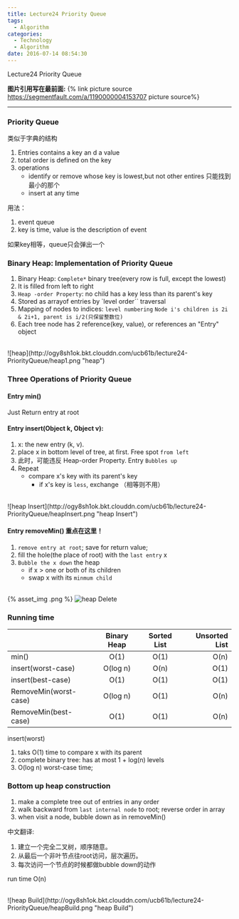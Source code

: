 ```yaml
---
title: Lecture24 Priority Queue
tags:
  - Algorithm
categories:
  - Technology
  - Algorithm
date: 2016-07-14 08:54:30
---
```

Lecture24 Priority Queue

**图片引用写在最前面:**
{% link picture source https://segmentfault.com/a/1190000004153707 picture source%}
<!-- more -->

***

### Priority Queue
类似于字典的结构
1. Entries contains a key an d a value
2. total order is defined on the key 
3. operations
    - identify or remove whose key is lowest,but not other entires
    只能找到最小的那个
    - insert at any time

用法：
1. event queue
2. key is time, value is the description of event

如果key相等，queue只会弹出一个

### Binary Heap: Implementation of Priority Queue

1. Binary Heap: `Complete*` binary tree(every row is full, except the lowest)
2. It is filled from left to right
3. `Heap -order Property`: no child has a key less than its parent's key
4. Stored as arrayof entries by `level order`` traversal
5. Mapping of nodes to indices: `level numbering`
`Node i's children is 2i & 2i+1, parent is i/2(只保留整数位)`
6. Each tree node has 2 reference(key, value), or references an "Entry" object

<br/>
![heap](http://ogy8sh1ok.bkt.clouddn.com/ucb61b/lecture24-PriorityQueue/heap1.png "heap")
<br/>

### Three Operations of Priority Queue

#### Entry min()
Just Return entry at root

#### Entry insert(Object k, Object v):

1. x: the new entry (k, v). 
2. place x in bottom level of tree, at first. Free spot `from left`
3. 此时，可能违反 Heap-order Property. Entry `Bubbles up`
4. Repeat
    - compare x's key with its parent's key
        - if x's key is `less`, exchange （相等则不用）

<br/>
![heap Insert](http://ogy8sh1ok.bkt.clouddn.com/ucb61b/lecture24-PriorityQueue/heapInsert.png "heap Insert")
<br/>

#### Entry removeMin() 重点在这里！

1. `remove entry at root`; save for return value;
2. fill the hole(the place of root) with the `last entry` x
3. `Bubble the x down` the heap
    - if x > one or both of its children
    - swap x with its `minmum child`

<br/>{% asset_img .png  %}
![heap Delete](http://ogy8sh1ok.bkt.clouddn.com/ucb61b/lecture24-PriorityQueue/heapDelete.png "heap Delete")
<br/>


### Running time
|                       | Binary Heap | Sorted List   |  Unsorted List  | 
| -----------           |:----------: | :------------:| ---------------:| 
| min()                 | O(1)        | O(1)          |   O(n)          |
| insert(worst-case)    | O(log n)    | O(n)          |   O(1)          |
| insert(best-case)     | O(1)        | O(1)          |   O(1)          |
| RemoveMin(worst-case) | O(log n)    | O(1)          |   O(n)          |
| RemoveMin(best-case)  | O(1)        | O(1)          |   O(n)          |

insert(worst)
1. taks O(1) time to compare x with its parent
2. complete binary  tree: has at most 1 + log(n) levels
3. O(log n) worst-case time;

### Bottom up heap construction

1. make a complete tree out of entries in any order
2. walk backward from `last internal node` to root; reverse order in array
3. when visit a node, bubble down as in removeMin()

中文翻译:
1. 建立一个完全二叉树，顺序随意。
2. 从最后一个非叶节点往root访问，层次遍历。
3. 每次访问一个节点的时候都做bubble down的动作

run time O(n)

<br/>
![heap Build](http://ogy8sh1ok.bkt.clouddn.com/ucb61b/lecture24-PriorityQueue/heapBuild.png "heap Build")
<br/>












